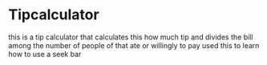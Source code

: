 # Tipcalculator
this is a tip calculator that calculates this how much tip and divides the bill among the number of people of that ate or willingly to pay
used this to learn how to use a seek bar
